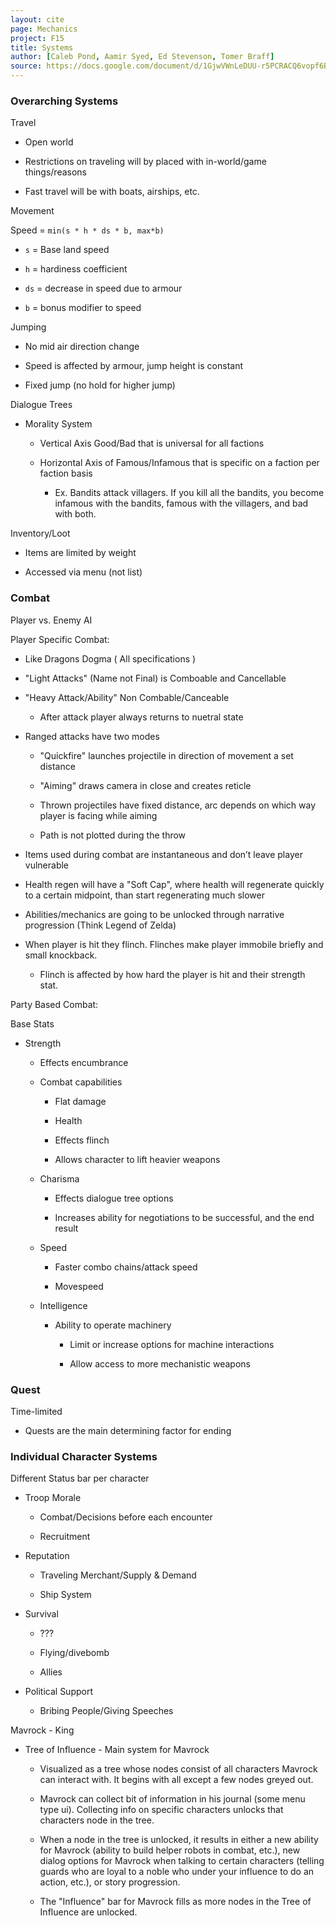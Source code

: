 ```yaml
---
layout: cite
page: Mechanics
project: F15
title: Systems
author: [Caleb Pond, Aamir Syed, Ed Stevenson, Tomer Braff]
source: https://docs.google.com/document/d/1GjwVWnLeDUU-r5PCRACQ6vopf6BhAnov4TLLJ_v56yo/edit?usp=sharing
---
```

### Overarching Systems
Travel

- Open world

- Restrictions on traveling will by placed with in-world/game things/reasons

- Fast travel will be with boats, airships, etc.

Movement

Speed = `min(s * h * ds * b, max*b)`

- `s` = Base land speed

- `h` = hardiness coefficient

- `ds` = decrease in speed due to armour

- `b` = bonus modifier to speed

Jumping

- No mid air direction change

- Speed is affected by armour, jump height is constant

- Fixed jump (no hold for higher jump)

Dialogue Trees

- Morality System

    - Vertical Axis Good/Bad that is universal for all factions

    - Horizontal Axis of Famous/Infamous that is specific on a faction per faction basis

        - Ex. Bandits attack villagers. If you kill all the bandits, you become infamous with the bandits, famous with the villagers, and bad with both.

Inventory/Loot

- Items are limited by weight

- Accessed via menu (not list)

### Combat

Player vs. Enemy AI

Player Specific Combat:

- Like Dragons Dogma ( All specifications )

- "Light Attacks" (Name not Final) is Comboable and Cancellable

- "Heavy Attack/Ability" Non Combable/Canceable

    - After attack player always returns to nuetral state

- Ranged attacks have two modes

    - "Quickfire" launches projectile in direction of movement a set distance

    - "Aiming" draws camera in close and creates reticle

    - Thrown projectiles have fixed distance, arc depends on which way player is facing while aiming

    - Path is not plotted during the throw

- Items used during combat are instantaneous and don’t leave player vulnerable

- Health regen will have a "Soft Cap", where health will regenerate quickly to a certain midpoint, than start regenerating much slower

- Abilities/mechanics are going to be unlocked through narrative progression (Think Legend of Zelda)

- When player is hit they flinch. Flinches make player immobile briefly and small knockback.

    - Flinch is affected by how hard the player is hit and their strength stat.

Party Based Combat:

Base Stats

- Strength

    - Effects encumbrance

    - Combat capabilities

        - Flat damage

        - Health

        - Effects flinch

        - Allows character to lift heavier weapons

    - Charisma

        - Effects dialogue tree options

        - Increases ability for negotiations to be successful, and the end result

    - Speed

        - Faster combo chains/attack speed

        - Movespeed

    - Intelligence

        - Ability to operate machinery

            - Limit or increase options for machine interactions

            - Allow access to more mechanistic weapons

### Quest

Time-limited

- Quests are the main determining factor for ending

### Individual Character Systems

Different Status bar per character

- Troop Morale

    - Combat/Decisions before each encounter

    - Recruitment

- Reputation

    - Traveling Merchant/Supply & Demand

    - Ship System

- Survival

    - ???

    - Flying/divebomb

    - Allies

- Political Support

    - Bribing People/Giving Speeches

Mavrock - King

- Tree of Influence - Main system for Mavrock

    - Visualized as a tree whose nodes consist of all characters Mavrock can interact with. It begins with all except a few nodes greyed out.

    - Mavrock can collect bit of information in his journal (some menu type ui). Collecting info on specific characters unlocks that characters node in the tree.

    - When a node in the tree is unlocked, it results in either a new ability for Mavrock (ability to build helper robots in combat, etc.), new dialog options for Mavrock when talking to certain characters (telling guards who are loyal to a noble who under your influence to do an action, etc.), or story progression.

    - The "Influence" bar for Mavrock fills as more nodes in the Tree of Influence are unlocked.
